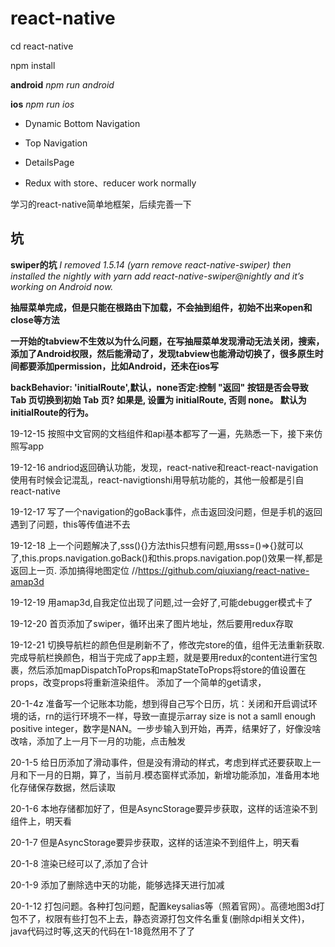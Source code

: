 # react-native

cd react-native

npm install

**android** _npm run android_

**ios** _npm run ios_

* Dynamic Bottom Navigation

* Top Navigation

* DetailsPage

* Redux with store、reducer work normally

学习的react-native简单地框架，后续完善一下

## 坑
**swiper的坑**
_I removed 1.5.14 (yarn remove react-native-swiper) then installed the nightly with yarn add react-native-swiper@nightly and it’s working on Android now._

**抽屉菜单完成，但是只能在根路由下加载，不会抽到组件，初始不出来open和close等方法**

**一开始的tabview不生效以为什么问题，在写抽屉菜单发现滑动无法关闭，搜索，添加了Android权限，然后能滑动了，发现tabview也能滑动切换了，很多原生时间都要添加permission，比如Android，还未在ios写**

**backBehavior: 'initialRoute',默认，none否定:控制 "返回" 按钮是否会导致 Tab 页切换到初始 Tab 页? 如果是, 设置为 initialRoute, 否则 none。 默认为 initialRoute的行为。**

19-12-15
按照中文官网的文档组件和api基本都写了一遍，先熟悉一下，接下来仿照写app

19-12-16
andriod返回确认功能，发现，react-native和react-react-navigation使用有时候会记混乱，react-navigtionshi用导航功能的，其他一般都是引自react-native

19-12-17
写了一个navigation的goBack事件，点击返回没问题，但是手机的返回遇到了问题，this等传值进不去

19-12-18
上一个问题解决了,sss(){}方法this只想有问题,用sss=()=>{}就可以了,this.props.navigation.goBack()和this.props.navigation.pop()效果一样,都是返回上一页.
添加搞得地图定位 //https://github.com/qiuxiang/react-native-amap3d

19-12-19
用amap3d,自我定位出现了问题,过一会好了,可能debugger模式卡了
    
19-12-20
首页添加了swiper，循环出来了图片地址，然后要用redux存取

19-12-21
切换导航栏的颜色但是刷新不了，修改完store的值，组件无法重新获取.完成导航栏换颜色，相当于完成了app主题，就是要用redux的content进行宝包裹，然后添加mapDispatchToProps和mapStateToProps将store的值设置在props，改变props将重新渲染组件。
添加了一个简单的get请求，

20-1-4z
准备写一个记账本功能，想到得自己写个日历，坑：关闭和开启调试环境的话，rn的运行环境不一样，导致一直提示array size is not a samll enough positive integer，数字是NAN。一步步输入到开始，再弄，结果好了，好像没啥改啥，添加了上一月下一月的功能，点击触发

20-1-5
给日历添加了滑动事件，但是没有滑动的样式，考虑到样式还要获取上一月和下一月的日期，算了，当前月.模态窗样式添加，新增功能添加，准备用本地化存储保存数据，然后读取

20-1-6
本地存储都加好了，但是AsyncStorage要异步获取，这样的话渲染不到组件上，明天看

20-1-7
但是AsyncStorage要异步获取，这样的话渲染不到组件上，明天看

20-1-8
渲染已经可以了,添加了合计

20-1-9
添加了删除选中天的功能，能够选择天进行加减

20-1-12
打包问题。各种打包问题，配置keysalias等（照着官网）。高德地图3d打包不了，权限有些打包不上去，静态资源打包文件名重复(删除dpi相关文件)，java代码过时等,这天的代码在1-18竟然用不了了